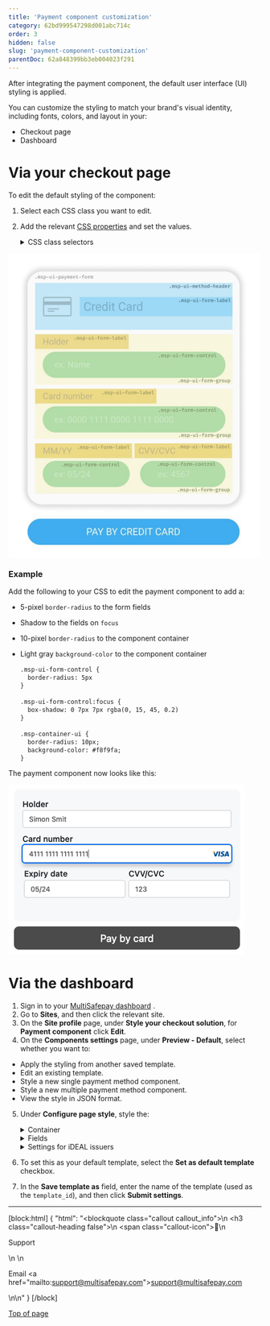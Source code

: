 ```yaml
---
title: 'Payment component customization'
category: 62bd999547298d001abc714c
order: 3
hidden: false
slug: 'payment-component-customization'
parentDoc: 62a848399bb3eb004023f291
---
```

After integrating the payment component, the default user interface (UI) styling is applied. 

You can customize the styling to match your brand's visual identity, including fonts, colors, and layout in your:

- Checkout page
- Dashboard

# Via your checkout page

To edit the default styling of the component:

1. Select each CSS class you want to edit.
2. Add the relevant <a href="https://developer.mozilla.org/en-US/docs/Web/CSS/CSS_Properties_Reference" target="_blank">CSS properties</a> <i class="fa fa-external-link" style="font-size:12px;color:#8b929e"></i> and set the values. 

    <details id="css-class-selectors">
    <summary>CSS class selectors</summary>
    <br>

    |CSS class|What it does|
    |---|---|
    |`.msp-container-ui`|Selects the payment component|
    |`.msp-ui-payment-form`|Selects the payment form|
    |`.msp-ui-method-header`|Selects the payment `.msp-ui-method-image` and heading|
    |`.msp-ui-method-image`|Selects the payment method logo|
    |`.msp-ui-form-group`|Contains the `.msp-ui-form-control` and `.msp-ui-form-label`|
    |`.msp-ui-form-label`|Selects the field labels in the payment form|
    |`.msp-ui-form-control`|Selects the fields in the payment form|
    |`.msp-ui-row`|Contains two `.msp-ui-col-2` elements|
    |`.msp-ui-col-2`|Contains `.msp-ui-form-group`|
    |`.msp-ui-separator`|Selects the space before and after the form fields|

    </details>

<img src="../../static/diagrams/svg/CCC_CSS.svg" width="500" align="center"/>

### Example

Add the following to your CSS to edit the payment component to add a: 

- 5-pixel `border-radius` to the form fields
- Shadow to the fields on `focus`
- 10-pixel `border-radius` to the component container
- Light gray `background-color` to the component container

  ```
  .msp-ui-form-control {
    border-radius: 5px
  }

  .msp-ui-form-control:focus {
    box-shadow: 0 7px 7px rgba(0, 15, 45, 0.2)
  }

  .msp-container-ui {
    border-radius: 10px;
    background-color: #f8f9fa;
  }
  ```

The payment component now looks like this:

<img src="../../static/img/Screenshot-Payment-Component.png" align ="center"/>
<br>

# Via the dashboard

1. Sign in to your <a href="https://merchant.multisafepay.com" target="_blank">MultiSafepay dashboard</a> <i class="fa fa-external-link" style="font-size:12px;color:#8b929e"></i>.
2. Go to **Sites**, and then click the relevant site.
3. On the **Site profile** page, under **Style your checkout solution**, for **Payment component** click **Edit**. 
4. On the **Components settings** page, under **Preview - Default**, select whether you want to:
- Apply the styling from another saved template.
- Edit an existing template. 
- Style a new single payment method component.
- Style a new multiple payment method component. 
- View the style in JSON format. 
5. Under **Configure page style**, style the:  

    <details id="container">
    <summary>Container</summary>
    <br>


    - To set the color of the container background, in the **Background color** field, enter the <a href="https://www.w3schools.com/colors/colors_picker.asp" target="_blank">Hex color</a> <i class="fa fa-external-link" style="font-size:12px;color:#8b929e"></i>. 
    - To set the font for the field labels, from the **Font family** list, select a font.

    </details> 

    <details id="fields">
    <summary>Fields</summary>
    <br>

    - Set the <a href="https://www.w3schools.com/colors/colors_picker.asp" target="_blank">Hex color</a> <i class="fa fa-external-link" style="font-size:12px;color:#8b929e"></i> for the background, placeholder text, label text, text entered by the customer, and the borders. 
    - Set the <a href="https://www.w3schools.com/cssref/css_units.php" target="_blank">size in pixels (px)</a> <i class="fa fa-external-link" style="font-size:12px;color:#8b929e"></i> for the labels, font, border radius, and box shadow.

    </details>

    <details id="settings-for-ideal-issuers">
    <summary>Settings for iDEAL issuers</summary>
    <br>

   - To add the default padding, border, and labels for the issuers container, select the **Embed mode** checkbox. 
   - To specify the layout of the issuers, from the **iDEAL issuer selection** list, choose **Select button**, **List**, or **Dropdown**. 

   </details>

 6. To set this as your default template, select the **Set as default template** checkbox. 

7. In the **Save template as** field, enter the name of the template (used as the `template_id`), and then click **Submit settings**.

---

[block:html]
{
  "html": "<blockquote class=\"callout callout_info\">\n    <h3 class=\"callout-heading false\">\n        <span class=\"callout-icon\">💬</span>\n        <p>Support</p>\n    </h3>\n    <p>Email <a href=\"mailto:support@multisafepay.com\">support@multisafepay.com</a></p>\n</blockquote>\n"
}
[/block]

[Top of page](#)